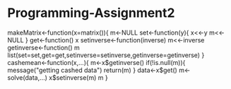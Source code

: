 # Programming-Assignment2

makeMatrix<-function(x=matrix()){
  m<-NULL
  set<-function(y){
    x<<-y
    m<<-NULL
  }
  get<-function() x
  setinverse<-function(inverse) m<<-inverse
  getinverse<-function() m
  list(set=set,get=get,setinverse=setinverse,getinverse=getinverse)
}
cashemean<-function(x,...){
  m<-x$getinverse()
  if(!is.null(m)){
    message("getting cashed data")
    return(m)
  }
  data<-x$get()
  m<-solve(data,...)
  x$setinverse(m)
  m
}
